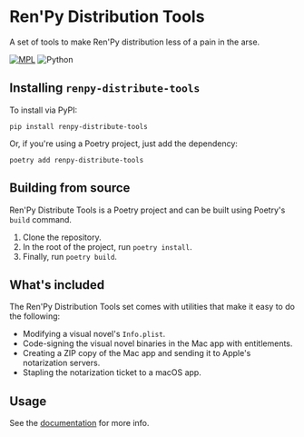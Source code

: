 # Ren'Py Distribution Tools

A set of tools to make Ren'Py distribution less of a pain in the arse.

[![MPL](https://img.shields.io/github/license/alicerunsonfedora/ocellusscript)](LICENSE.txt) 
![Python](https://img.shields.io/badge/python-3.7+-blue.svg) 

## Installing `renpy-distribute-tools`

To install via PyPI:

```
pip install renpy-distribute-tools
```

Or, if you're using a Poetry project, just add the dependency:

```
poetry add renpy-distribute-tools
```

## Building from source

Ren'Py Distribute Tools is a Poetry project and can be built using Poetry's `build` command.

1. Clone the repository.
2. In the root of the project, run `poetry install`.
3. Finally, run `poetry build`.

## What's included

The Ren'Py Distribution Tools set comes with utilities that make it easy to do the following:

- Modifying a visual novel's `Info.plist`.
- Code-signing the visual novel binaries in the Mac app with entitlements.
- Creating a ZIP copy of the Mac app and sending it to Apple's notarization servers.
- Stapling the notarization ticket to a macOS app.

## Usage

See the [documentation](https://alicerunsonfedora.github.io/renpy-distribute-tools) for more info.